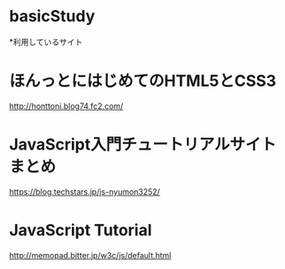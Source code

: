 # basicStudy
  
*利用しているサイト  
# ほんっとにはじめてのHTML5とCSS3
http://honttoni.blog74.fc2.com/
  
  
# JavaScript入門チュートリアルサイトまとめ  
https://blog.techstars.jp/js-nyumon3252/  
  
# JavaScript Tutorial　 
http://memopad.bitter.jp/w3c/js/default.html
